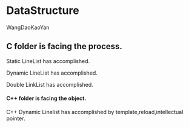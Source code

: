 # DataStructure
WangDaoKaoYan

## C folder is facing the process.



Static LineList has accomplished.

Dynamic  LineList has accomplished.

Double LinkList has accomplished.

#### C++ folder is facing the object.

C++ Dynamic Linelist has accomplished by template,reload,intellectual pointer.

